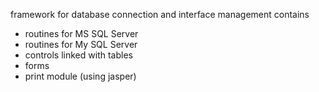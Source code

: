 framework for database connection and interface management
contains
- routines for MS SQL Server
- routines for My SQL Server
- controls linked with tables
- forms
- print module (using jasper)